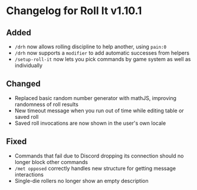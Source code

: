 # Changelog for Roll It v1.10.1

## Added

* `/drh` now allows rolling discipline to help another, using `pain:0`
* `/drh` now supports a `modifier` to add automatic successes from helpers
* `/setup-roll-it` now lets you pick commands by game system as well as individually

## Changed

* Replaced basic random number generator with mathJS, improving randomness of roll results
* New timeout message when you run out of time while editing table or saved roll
* Saved roll invocations are now shown in the user's own locale

## Fixed

* Commands that fail due to Discord dropping its connection should no longer block other commands
* `/met opposed` correctly handles new structure for getting message interactions
* Single-die rollers no longer show an empty description
